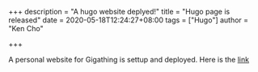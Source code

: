 +++
description = "A hugo website deplyed!"
title = "Hugo page is released"
date = 2020-05-18T12:24:27+08:00
tags = ["Hugo"]
author = "Ken Cho"

+++

A personal website for Gigathing is settup and deployed.
Here is the [link](https://kencho51.github.io)
